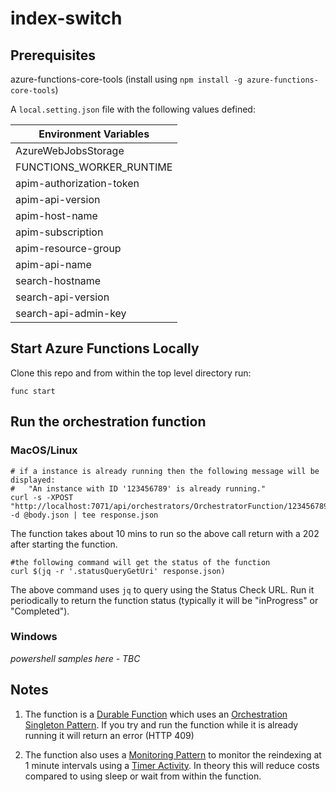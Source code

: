 # index-switch

## Prerequisites

azure-functions-core-tools (install using `npm install -g azure-functions-core-tools`)

A `local.setting.json` file with the following values defined:

|Environment Variables|
|---------------------|
|AzureWebJobsStorage|
|FUNCTIONS_WORKER_RUNTIME|
|apim-authorization-token|
|apim-api-version|
|apim-host-name|
|apim-subscription|
|apim-resource-group|
|apim-api-name|
|search-hostname|
|search-api-version|
|search-api-admin-key|

## Start Azure Functions Locally

Clone this repo and from within the top level directory run:
```
func start
```
## Run the orchestration function

### MacOS/Linux
```
# if a instance is already running then the following message will be displayed:
#   "An instance with ID '123456789' is already running."
curl -s -XPOST "http://localhost:7071/api/orchestrators/OrchestratorFunction/123456789" -d @body.json | tee response.json
```
The function takes about 10 mins to run so the above call return with a 202 after starting the function.
```
#the following command will get the status of the function
curl $(jq -r '.statusQueryGetUri' response.json)
```
The above command uses `jq` to query using the Status Check URL. Run it periodically to return the function status (typically it will be "inProgress" or "Completed").

### Windows

_powershell samples here - TBC_

## Notes
1) The function is a [Durable Function](https://docs.microsoft.com/en-us/azure/azure-functions/durable/durable-functions-overview)
which uses an [Orchestration Singleton Pattern](https://docs.microsoft.com/en-us/azure/azure-functions/durable/durable-functions-singletons).
If you try and run the function while it is already running it will return an error (HTTP 409) 

2) The function also uses a [Monitoring Pattern](https://docs.microsoft.com/en-us/azure/azure-functions/durable/durable-functions-concepts#monitoring)
to monitor the reindexing at 1 minute intervals using a [Timer Activity](https://docs.microsoft.com/en-us/azure/azure-functions/durable/durable-functions-timers).
In theory this will reduce costs compared to using sleep or wait from within the function.

